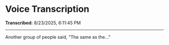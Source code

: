 # Voice Transcription

**Transcribed:** 8/23/2025, 6:11:45 PM

---

Another group of people said, "The same as the..."